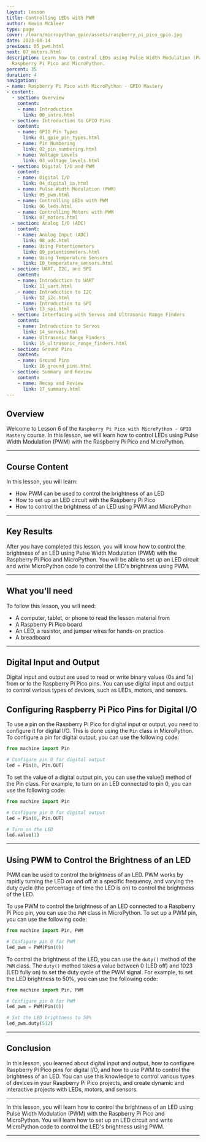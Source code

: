 ```yaml
---
layout: lesson
title: Controlling LEDs with PWM
author: Kevin McAleer
type: page
cover: /learn/micropython_gpio/assets/raspberry_pi_pico_gpio.jpg
date: 2023-04-14
previous: 05_pwm.html
next: 07_motors.html
description: Learn how to control LEDs using Pulse Width Modulation (PWM) with the
  Raspberry Pi Pico and MicroPython.
percent: 35
duration: 4
navigation:
- name: Raspberry Pi Pico with MicroPython - GPIO Mastery
- content:
  - section: Overview
    content:
    - name: Introduction
      link: 00_intro.html
  - section: Introduction to GPIO Pins
    content:
    - name: GPIO Pin Types
      link: 01_gpio_pin_types.html
    - name: Pin Numbering
      link: 02_pin_numbering.html
    - name: Voltage Levels
      link: 03_voltage_levels.html
  - section: Digital I/O and PWM
    content:
    - name: Digital I/O
      link: 04_digital_io.html
    - name: Pulse Width Modulation (PWM)
      link: 05_pwm.html
    - name: Controlling LEDs with PWM
      link: 06_leds.html
    - name: Controlling Motors with PWM
      link: 07_motors.html
  - section: Analog I/O (ADC)
    content:
    - name: Analog Input (ADC)
      link: 08_adc.html
    - name: Using Potentiometers
      link: 09_potentiometers.html
    - name: Using Temperature Sensors
      link: 10_temperature_sensors.html
  - section: UART, I2C, and SPI
    content:
    - name: Introduction to UART
      link: 11_uart.html
    - name: Introduction to I2C
      link: 12_i2c.html
    - name: Introduction to SPI
      link: 13_spi.html
  - section: Interfacing with Servos and Ultrasonic Range Finders
    content:
    - name: Introduction to Servos
      link: 14_servos.html
    - name: Ultrasonic Range Finders
      link: 15_ultrasonic_range_finders.html
  - section: Ground Pins
    content:
    - name: Ground Pins
      link: 16_ground_pins.html
  - section: Summary and Review
    content:
    - name: Recap and Review
      link: 17_summary.html
---
```



## Overview

Welcome to Lesson 6 of the `Raspberry Pi Pico with MicroPython - GPIO Mastery` course. In this lesson, we will learn how to control LEDs using Pulse Width Modulation (PWM) with the Raspberry Pi Pico and MicroPython.

---

## Course Content

In this lesson, you will learn:

* How PWM can be used to control the brightness of an LED
* How to set up an LED circuit with the Raspberry Pi Pico
* How to control the brightness of an LED using PWM and MicroPython

---

## Key Results

After you have completed this lesson, you will know how to control the brightness of an LED using Pulse Width Modulation (PWM) with the Raspberry Pi Pico and MicroPython. You will be able to set up an LED circuit and write MicroPython code to control the LED's brightness using PWM.

---

## What you'll need

To follow this lesson, you will need:

* A computer, tablet, or phone to read the lesson material from
* A Raspberry Pi Pico board
* An LED, a resistor, and jumper wires for hands-on practice
* A breadboard

---

## Digital Input and Output

Digital input and output are used to read or write binary values (0s and 1s) from or to the Raspberry Pi Pico pins. You can use digital input and output to control various types of devices, such as LEDs, motors, and sensors.

## Configuring Raspberry Pi Pico Pins for Digital I/O

To use a pin on the Raspberry Pi Pico for digital input or output, you need to configure it for digital I/O. This is done using the `Pin` class in MicroPython. To configure a pin for digital output, you can use the following code:

```python
from machine import Pin

# Configure pin 0 for digital output
led = Pin(0, Pin.OUT)
```

To set the value of a digital output pin, you can use the value() method of the Pin class. For example, to turn on an LED connected to pin 0, you can use the following code:

```python
from machine import Pin

# Configure pin 0 for digital output
led = Pin(0, Pin.OUT)

# Turn on the LED
led.value(1)
```

---

## Using PWM to Control the Brightness of an LED

PWM can be used to control the brightness of an LED. PWM works by rapidly turning the LED on and off at a specific frequency, and varying the duty cycle (the percentage of time the LED is on) to control the brightness of the LED.

To use PWM to control the brightness of an LED connected to a Raspberry Pi Pico pin, you can use the `PWM` class in MicroPython. To set up a PWM pin, you can use the following code:

```python
from machine import Pin, PWM

# Configure pin 0 for PWM
led_pwm = PWM(Pin(0))
```

To control the brightness of the LED, you can use the `duty()` method of the `PWM` class. The `duty()` method takes a value between 0 (LED off) and 1023 (LED fully on) to set the duty cycle of the PWM signal. For example, to set the LED brightness to 50%, you can use the following code:

```python
from machine import Pin, PWM

# Configure pin 0 for PWM
led_pwm = PWM(Pin(0))

# Set the LED brightness to 50%
led_pwm.duty(512)
```

---

## Conclusion

In this lesson, you learned about digital input and output, how to configure Raspberry Pi Pico pins for digital I/O, and how to use PWM to control the brightness of an LED. You can use this knowledge to control various types of devices in your Raspberry Pi Pico projects, and create dynamic and interactive projects with LEDs, motors, and sensors.

---

In this lesson, you will learn how to control the brightness of an LED using Pulse Width Modulation (PWM) with the Raspberry Pi Pico and MicroPython. You will learn how to set up an LED circuit and write MicroPython code to control the LED's brightness using PWM.

---
